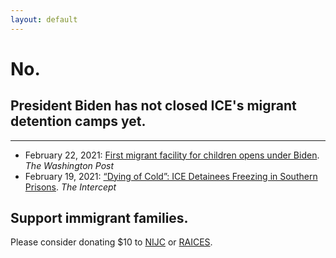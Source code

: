 ```yaml
---
layout: default
---
```


# No.

## President Biden has **not** closed ICE's migrant detention camps yet.

---

* February 22, 2021: [First migrant facility for children opens under Biden](https://www.washingtonpost.com/national/immigrant-children-camp-texas-biden/2021/02/22/05dfd58c-7533-11eb-8115-9ad5e9c02117_story.html). *The Washington Post*
* February 19, 2021: [“Dying of Cold”: ICE Detainees Freezing in Southern Prisons](https://theintercept.com/2021/02/19/ice-detention-cold-freezing-texas-louisiana/). *The Intercept*

## Support immigrant families.

Please consider donating $10 to [NIJC](https://immigrantjustice.salsalabs.org/donate-feb2021/) or [RAICES](https://www.raicestexas.org/ways-to-give/donate/).
